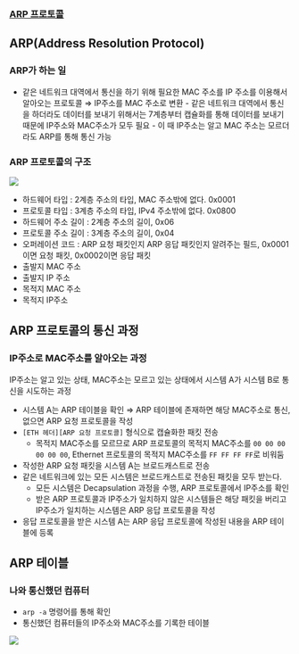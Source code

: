 ### [ARP 프로토콜](https://youtu.be/LDsp-Xb168E?list=PL0d8NnikouEWcF1jJueLdjRIC4HsUlULi)

## ARP(Address Resolution Protocol)

### ARP가 하는 일

- 같은 네트워크 대역에서 통신을 하기 위해 필요한 MAC 주소를 IP 주소를 이용해서 알아오는 프로토콜
  ⇒ IP주소를 MAC 주소로 변환 - 같은 네트워크 대역에서 통신을 하더라도 데이터를 보내기 위해서는 7계층부터 캡슐화를 통해 데이터를 보내기 때문에 IP주소와 MAC주소가 모두 필요 - 이 때 IP주소는 알고 MAC 주소는 모르더라도 ARP를 통해 통신 가능

### ARP 프로토콜의 구조

![](https://i.imgur.com/Ucwy16O.png)

- 하드웨어 타입 : 2계층 주소의 타입, MAC 주소밖에 없다. 0x0001
- 프로토콜 타입 : 3계층 주소의 타입, IPv4 주소밖에 없다. 0x0800
- 하드웨어 주소 길이 : 2계층 주소의 길이, 0x06
- 프로토콜 주소 길이 : 3계층 주소의 길이, 0x04
- 오퍼레이션 코드 : ARP 요청 패킷인지 ARP 응답 패킷인지 알려주는 필드, 0x0001이면 요청 패킷, 0x0002이면 응답 패킷
- 출발지 MAC 주소
- 출발지 IP 주소
- 목적지 MAC 주소
- 목적지 IP주소

## ARP 프로토콜의 통신 과정

### IP주소로 MAC주소를 알아오는 과정

IP주소는 알고 있는 상태, MAC주소는 모르고 있는 상태에서 시스템 A가 시스템 B로 통신을 시도하는 과정

- 시스템 A는 ARP 테이블을 확인
  ⇒ ARP 테이블에 존재하면 해당 MAC주소로 통신, 없으면 ARP 요청 프로토콜을 작성
- `[ETH 헤더][ARP 요청 프로토콜]` 형식으로 캡슐화한 패킷 전송
  - 목적지 MAC주소를 모르므로 ARP 프로토콜의 목적지 MAC주소를 `00 00 00 00 00 00`, Ethernet 프로토콜의 목적지 MAC주소를 `FF FF FF FF`로 비워둠
- 작성한 ARP 요청 패킷을 시스템 A는 브로드캐스트로 전송
- 같은 네트워크에 있는 모든 시스템은 브로드캐스트로 전송된 패킷을 모두 받는다.
  - 모든 시스템은 Decapsulation 과정을 수행, ARP 프로토콜에서 IP주소를 확인
  - 받은 ARP 프로토콜과 IP주소가 일치하지 않은 시스템들은 해당 패킷을 버리고 IP주소가 일치하는 시스템은 ARP 응답 프로토콜을 작성
- 응답 프로토콜을 받은 시스템 A는 ARP 응답 프로토콜에 작성된 내용을 ARP 테이블에 등록

## ARP 테이블

### 나와 통신했던 컴퓨터

- `arp -a` 명령어를 통해 확인
- 통신했던 컴퓨터들의 IP주소와 MAC주소를 기록한 테이블

![](https://i.imgur.com/pdOtD4R.png)
